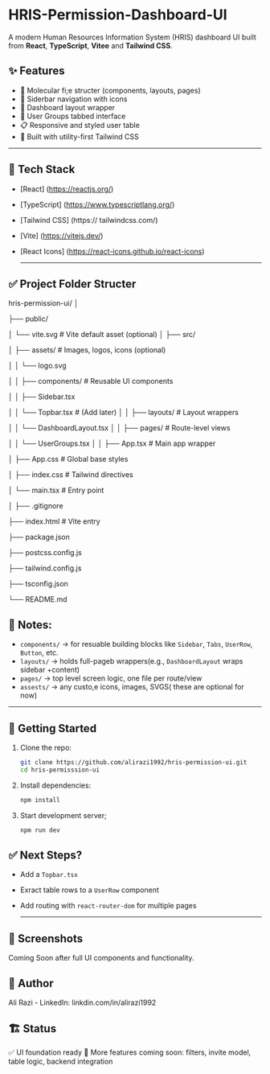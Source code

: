 # HRIS-Permission-Dashboard-UI

A modern Human Resources Information System (HRIS) dashboard UI built from **React**, **TypeScript**, **Vitee** and **Tailwind CSS**. 

## ✨ Features 

- 📂 Molecular fi;e structer (components, layouts, pages)
- 📑 Siderbar navigation with icons
- 🧭 Dashboard layout wrapper
- 👥 User Groups tabbed interface
- 📋 Responsive and styled user table
- 💅 Built with utility-first Tailwind CSS
---

## 🔧 Tech Stack
- [React] (https://reactjs.org/)
- [TypeScript] (https://www.typescriptlang.org/)
- [Tailwind CSS] (https:// tailwindcss.com/)
- [Vite] (https://vitejs.dev/)
- [React Icons] (https://react-icons.github.io/react-icons)

  ----

## ✅ Project Folder Structer 

hris-permission-ui/
│

├── public/

│   └── vite.svg                    # Vite default asset (optional)
│
├── src/

│   ├── assets/                     # Images, logos, icons (optional)

│   │   └── logo.svg

│
│   ├── components/                 # Reusable UI components

│   │   ├── Sidebar.tsx

│   │   └── Topbar.tsx             # (Add later)
│
│   ├── layouts/                    # Layout wrappers

│   │   └── DashboardLayout.tsx
│
│   ├── pages/                      # Route-level views

│   │   └── UserGroups.tsx
│
│   ├── App.tsx                     # Main app wrapper

│   ├── App.css                     # Global base styles

│   ├── index.css                   # Tailwind directives

│   └── main.tsx                    # Entry point

│
├── .gitignore

├── index.html                      # Vite entry

├── package.json

├── postcss.config.js

├── tailwind.config.js

├── tsconfig.json

└── README.md

## 🧠 Notes:

  - `components/` -> for resuable building blocks like `Sidebar`, `Tabs`, `UserRow`, `Button`, etc.
  - `layouts/` -> holds full-pageb wrappers(e.g., `DashboardLayout` wraps sidebar +content)
  - `pages/` -> top level screen logic, one file per route/view
  - `assests/` -> any custo,e icons, images, SVGS( these are optional for now)
----

  ## 🚀 Getting Started

  1. Clone the repo:
     ```bash
     git clone https://github.com/alirazi1992/hris-permission-ui.git
     cd hris-permisssion-ui
     ```

  2. Install dependencies:
     ```bash
     npm install
     ```
  3. Start development server;
     ```bash
     npm run dev
     ```

## ✅ Next Steps? 

  - Add a `Topbar.tsx`
  - Exract table rows to a `UserRow` component
  - Add routing with `react-router-dom` for multiple pages

    ------

## 📸 Screenshots 

Coming Soon after full UI components and functionality. 

## 🧠 Author 
Ali Razi - LinkedIn: linkdin.com/in/alirazi1992

## 🏗️ Status 

✅ UI foundation ready 
🚧 More features coming soon: filters, invite model, table logic, backend integration 


     

     
